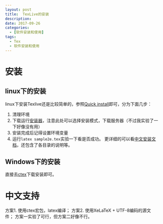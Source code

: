 ```yaml
---
layout: post
title:  TexLive的安装
description: 
date: 2017-09-26
categories: 
  - [软件安装和使用]
tags:
  - Tex
  - 软件安装和使用
---
```


# 安装

## linux下的安装
linux下安装Texlive还是比较简单的，参照[Quick install](http://tug.org/texlive/quickinstall.html)即可，分为下面几步：
1. 清理环境
2. 下载运行[安装器](http://tug.org/texlive/)，注意此处可以选择安装模式，下载服务器（不过我实验了一下好像没有用）
3. 安装完成后记得设置环境变量
4. 运行`latex sample2e.tex`实验一下看是否成功。
更详细的可以看[中文安装文档](https://www.tug.org/texlive/doc/texlive-zh-cn/texlive-zh-cn.pdf)，还包含了各目录的说明等。

## Windows下的安装
直接去[ctex](http://www.ctex.org/CTeXDownload)下载安装即可。

# 中文支持
方案1. 使用ctex宏包，latex编译；
方案2. 使用XeLaTeX + UTF-8编码的源文件；
方案一实验了可行，但方案二好像不行。